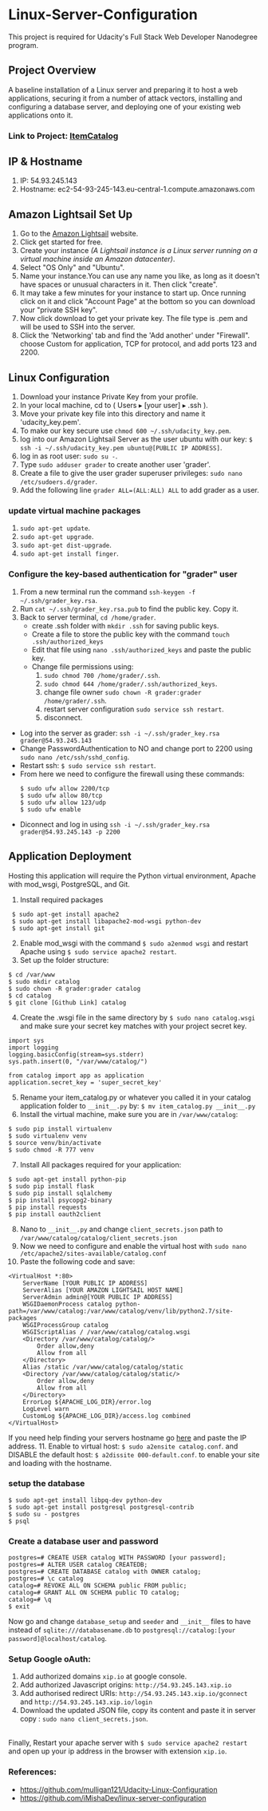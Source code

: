 # Linux-Server-Configuration
This project is required for Udacity's Full Stack Web Developer Nanodegree program.

## Project Overview
A baseline installation of a Linux server and preparing it to host a web applications, securing it from a number of attack vectors, installing and configuring a database server, and deploying one of your existing web applications onto it.

### Link to Project: [ItemCatalog](http://54.93.245.143.xip.io/)

## IP & Hostname
1. IP: 54.93.245.143 
2. Hostname: ec2-54-93-245-143.eu-central-1.compute.amazonaws.com

## Amazon Lightsail Set Up
1. Go to the [Amazon Lightsail](https://lightsail.aws.amazon.com/) website.
2. Click get started for free.
3. Create your instance *(A Lightsail instance is a Linux server running on a virtual machine inside an Amazon datacenter)*.
4. Select "OS Only" and "Ubuntu".
5. Name your instance.You can use any name you like, as long as it doesn't have spaces or unusual characters in it. Then click "create".
6. It may take a few minutes for your instance to start up. Once running click on it and click "Account Page" at the bottom so you can   download your "private SSH key". 
7. Now click download to get your private key. The file type is .pem and will be used to SSH into the server.
8. Click the 'Networking' tab and find the 'Add another' under "Firewall". choose Custom for application, TCP for protocol, and add ports 123 and 2200.
## Linux Configuration
1. Download your instance Private Key from your profile.
2. In your local machine, cd to ( Users⁩ ▸ [your user] ▸ .ssh ).
3. Move your private key file into this directory and name it 'udacity_key.pem'.
4. To make our key secure use `chmod 600 ~/.ssh/udacity_key.pem`.
5. log into our Amazon Lightsail Server as the user ubuntu with our key: `$ ssh -i ~/.ssh/udacity_key.pem ubuntu@[PUBLIC IP ADDRESS]`.
6. log in as root user: `sudo su -`.
7. Type `sudo adduser grader` to create another user 'grader'.
8. Create a file to give the user grader superuser privileges: `sudo nano /etc/sudoers.d/grader`.
9. Add the following line `grader ALL=(ALL:ALL) ALL` to add grader as a user.
### update virtual machine packages
1. `sudo apt-get update`.
2. `sudo apt-get upgrade`.
3. `sudo apt-get dist-upgrade`.
4. `sudo apt-get install finger`.
### Configure the key-based authentication for "grader" user
1. From a new terminal run the command `ssh-keygen -f ~/.ssh/grader_key.rsa`.
2. Run `cat ~/.ssh/grader_key.rsa.pub` to find the public key. Copy it.
3. Back to server terminal, `cd /home/grader`.
   * create .ssh folder with `mkdir .ssh` for saving public keys.
   * Create a file to store the public key with the command `touch .ssh/authorized_keys`
   * Edit that file using `nano .ssh/authorized_keys` and paste the public key.
   * Change file permissions using:
     1. `sudo chmod 700 /home/grader/.ssh`.
     2. `sudo chmod 644 /home/grader/.ssh/authorized_keys`.
     3. change file owner `sudo chown -R grader:grader /home/grader/.ssh`.
     4. restart server configuration `sudo service ssh restart`.
     5. disconnect.
* Log into the server as grader: `ssh -i ~/.ssh/grader_key.rsa grader@54.93.245.143`
* Change PasswordAuthentication to NO and change port to 2200 using `sudo nano /etc/ssh/sshd_config`.
* Restart ssh: `$ sudo service ssh restart`.
* From here we need to configure the firewall using these commands:
  ```
  $ sudo ufw allow 2200/tcp
  $ sudo ufw allow 80/tcp
  $ sudo ufw allow 123/udp
  $ sudo ufw enable
  ```
* Diconnect and log in using `ssh -i ~/.ssh/grader_key.rsa grader@54.93.245.143 -p 2200`
## Application Deployment
Hosting this application will require the Python virtual environment, Apache with mod_wsgi, PostgreSQL, and Git.
1. Install required packages
```
 $ sudo apt-get install apache2
 $ sudo apt-get install libapache2-mod-wsgi python-dev
 $ sudo apt-get install git
 ```
 2. Enable mod_wsgi with the command `$ sudo a2enmod wsgi` and restart Apache using `$ sudo service apache2 restart`.
 3. Set up the folder structure:
 ```
$ cd /var/www
$ sudo mkdir catalog
$ sudo chown -R grader:grader catalog
$ cd catalog
$ git clone [Github Link] catalog
```
4. Create the .wsgi file in the same directory by `$ sudo nano catalog.wsgi` and make sure your secret key matches with your project secret key.
```
import sys
import logging
logging.basicConfig(stream=sys.stderr)
sys.path.insert(0, "/var/www/catalog/")

from catalog import app as application
application.secret_key = 'super_secret_key'
```
5. Rename your item_catalog.py or whatever you called it in your catalog application folder to `__init__.py` by: 
`$ mv item_catalog.py __init__.py`
6. Install the virtual machine, make sure you are in `/var/www/catalog`:
```
$ sudo pip install virtualenv
$ sudo virtualenv venv
$ source venv/bin/activate
$ sudo chmod -R 777 venv
```
7. Install All packages required for your application:
```
$ sudo apt-get install python-pip
$ sudo pip install flask
$ sudo pip install sqlalchemy
$ pip install psycopg2-binary
$ pip install requests
$ pip install oauth2client
```
8. Nano to `__init__.py` and change `client_secrets.json` path to `/var/www/catalog/catalog/client_secrets.json`
9. Now we need to configure and enable the virtual host with `sudo nano /etc/apache2/sites-available/catalog.conf`
10. Paste the following code and save:

```
<VirtualHost *:80>
    ServerName [YOUR PUBLIC IP ADDRESS]
    ServerAlias [YOUR AMAZON LIGHTSAIL HOST NAME]
    ServerAdmin admin@[YOUR PUBLIC IP ADDRESS]
    WSGIDaemonProcess catalog python-path=/var/www/catalog:/var/www/catalog/venv/lib/python2.7/site-packages
    WSGIProcessGroup catalog
    WSGIScriptAlias / /var/www/catalog/catalog.wsgi
    <Directory /var/www/catalog/catalog/>
        Order allow,deny
        Allow from all
    </Directory>
    Alias /static /var/www/catalog/catalog/static
    <Directory /var/www/catalog/catalog/static/>
        Order allow,deny
        Allow from all
    </Directory>
    ErrorLog ${APACHE_LOG_DIR}/error.log
    LogLevel warn
    CustomLog ${APACHE_LOG_DIR}/access.log combined
</VirtualHost>
```
If you need help finding your servers hostname go [here](https://whatismyipaddress.com/ip-hostname) and paste the IP address.
11. Enable to virtual host:
`$ sudo a2ensite catalog.conf`.
and DISABLE the default host:
`$ a2dissite 000-default.conf`.
to enable your site and loading with the hostname.
### setup the database
```
$ sudo apt-get install libpq-dev python-dev
$ sudo apt-get install postgresql postgresql-contrib
$ sudo su - postgres
$ psql
```
### Create a database user and password
```
postgres=# CREATE USER catalog WITH PASSWORD [your password];
postgres=# ALTER USER catalog CREATEDB;
postgres=# CREATE DATABASE catalog with OWNER catalog;
postgres=# \c catalog
catalog=# REVOKE ALL ON SCHEMA public FROM public;
catalog=# GRANT ALL ON SCHEMA public TO catalog;
catalog=# \q
$ exit
```
Now go and change `database_setup` and `seeder` and `__init__` files to have instead of `sqlite:///databasename.db` to `postgresql://catalog:[your password]@localhost/catalog`.
### Setup Google oAuth:
1. Add authorized domains `xip.io` at google console.
2. Add authorized Javascript origins: `http://54.93.245.143.xip.io`
3. Add authorised redirect URIs: `http://54.93.245.143.xip.io/gconnect` and `http://54.93.245.143.xip.io/login`
4. Download the updated JSON file, copy its content and paste it in server copy : `sudo nano client_secrets.json`.

</br>Finally, Restart your apache server with `$ sudo service apache2 restart` and open up your ip address in the browser with extension `xip.io`.


### References:
* https://github.com/mulligan121/Udacity-Linux-Configuration
* https://github.com/iMishaDev/linux-server-configuration






